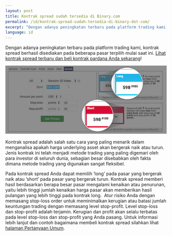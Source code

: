 ```yaml
---
layout: post
title: Kontrak spread sudah tersedia di Binary.com
permalink: /id/kontrak-spread-sudah-tersedia-di-binary-dot-com/
excerpt: "Dengan adanya peningkatan terbaru pada platform trading kami, kontrak spread berhasil disediakan pada beberapa pasar terpilih mulai saat ini."
language: id 
---
```


Dengan adanya peningkatan terbaru pada platform trading kami, kontrak spread berhasil disediakan pada beberapa pasar terpilih mulai saat ini. [Lihat kontrak spread terbaru dan beli kontrak pardana Anda sekarang](https://www.binary.com/d/trade.cgi?market=random&form_name=spreads&stop_profit=50&currency=USD&underlying_symbol=R_50&stop_type=point&date_start=now&amount_per_point=1&type=SPREADU&stop_loss=20&l=ID&utm_source=social&utm_medium=blog&utm_campaign=WhatsNew)!

![](/images/spreadcontracts2.png)

Kontrak spread adalah salah satu cara yang paling menarik dalam menganalisa apakah harga underlying asset akan bergerak naik atau turun. Jenis kontrak ini telah menjadi metode trading yang paling digemari oleh para investor di seluruh dunia, sebagian besar disebabkan oleh fakta dimana metode trading yang digunakan sangat fleksibel.

Pada kontrak spread Anda dapat memilih ‘long’ pada pasar yang bergerak naik atau ‘short’ pada pasar yang bergerak turun. Kontrak spread memberi hasil berdasarkan berapa besar pasar mengalami kenaikan atau penurunan, yaitu lebih tinggi jumlah kenaikan harga pasar akan memberikan hasil pulangan yang lebih tinggi pada kontrak long. 
Atur risiko Anda dengan memasang stop-loss order untuk meminimalkan kerugian atau batasi jumlah keuntungan trading dengan memasang level stop-profit. Level stop-loss dan stop-profit adalah terjamin. Kerugian dan profit akan selalu terbatas pada level stop-loss dan stop-profit yang Anda pasang.
Untuk informasi lebih lanjut dan contoh bagaimana membeli kontrak spread silahkan lihat [halaman Pertanyaan Umum](https://binary.desk.com/customer/portal/articles/2091585-spread-trades).
